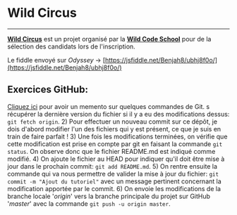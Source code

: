 # Wild Circus 
___ 
 
[**Wild Circus**](https://jsfiddle.net/Benjah8/ubhj8f0o/) est un projet organisé par la [**Wild Code School**](https://wildcodeschool.fr) pour de la sélection des candidats lors de l'inscription. 
 
Le fiddle envoyé sur _Odyssey_ -> [https://jsfiddle.net/Benjah8/ubhj8f0o/](https://jsfiddle.net/Benjah8/ubhj8f0o/) 
 
## Exercices GitHub: 
 
[Cliquez ici](http://rogerdudler.github.io/git-guide/index.fr.html) pour avoir un memento sur quelques commandes de Git. 
 s récupérer la dernière version du fichier si il y a eu des modifications dessus: `git fetch origin`. 
2) Pour effectuer un nouveau commit sur ce dépôt, je dois d'abord modifier l'un des fichiers qui y est présent, ce que je suis en train de faire parfait ! 
3) Une fois les modifications terminées, on vérifie que cette modification est prise en compte par git en faisant la commande `git status`. On observe donc que le fichier README.md est indiqué comme modifié. 
4) On ajoute le fichier au HEAD pour indiquer qu'il doit être mise à jour dans le prochain commit: `git add README.md`. 
5) On rentre ensuite la commande qui va nous permettre de valider la mise à jour du fichier: `git commit -m "Ajout du tutoriel"` avec un message pertinent concernant la modification apportée par le commit. 
6) On envoie les modifications de la branche locale '_origin_' vers la branche principale du projet sur GitHub '_master_' avec la commande `git push -u origin master`.
